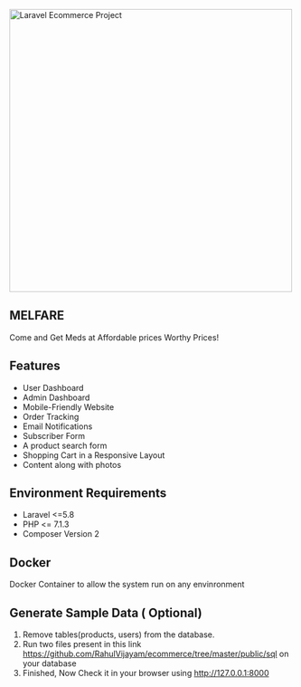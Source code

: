 <p align="left"><img src="./public/assets/img/boobies.webp" alt="Laravel Ecommerce Project " width="500"></p>

 

## MELFARE

Come and Get Meds at Affordable prices Worthy Prices!

## Features
- User Dashboard
- Admin Dashboard
- Mobile-Friendly Website
- Order Tracking
- Email Notifications
- Subscriber Form
- A product search form
- Shopping Cart in a Responsive Layout
- Content along with photos

##  Environment Requirements
-   Laravel <=5.8
-   PHP <= 7.1.3
-   Composer Version 2 

## Docker
Docker Container to allow the system run on any envinronment




## Generate Sample Data ( Optional)
1. Remove tables(products, users) from the  database.
2. Run two files present in this link https://github.com/RahulVijayam/ecommerce/tree/master/public/sql on your database
3. Finished, Now Check it in your browser using http://127.0.0.1:8000

